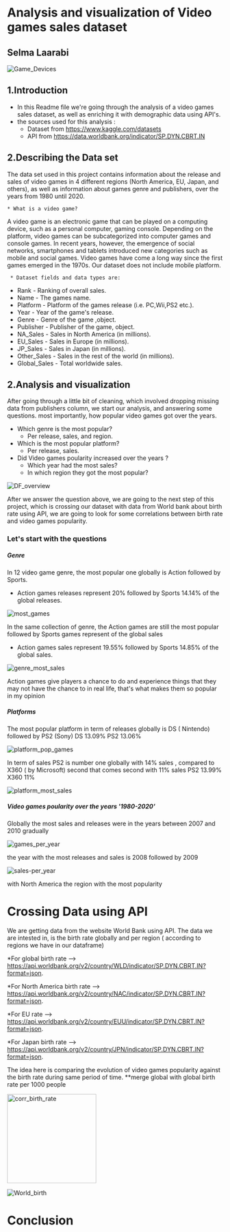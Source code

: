 # Analysis and visualization of Video games sales dataset
## Selma Laarabi

![Game_Devices](images/Game_Devices.jpg)



## 1.Introduction
- In this Readme file we're going through the analysis of a video games sales dataset, as well as enriching it with demographic data using API's.
- the sources used for this analysis :
   * Dataset from  https://www.kaggle.com/datasets
   * API from https://data.worldbank.org/indicator/SP.DYN.CBRT.IN
## 2.Describing the Data set
The data set used in this project contains information about the release and sales of video games in 4 different regions (North America, EU, Japan, and others),
as well as information about games genre and publishers, over the years from 1980 until 2020.  

    * What is a video game?
A video game is an electronic game that can be played on a computing device, such as a personal computer, gaming console. Depending on the platform, video games can be subcategorized into computer games and console games. In recent years, however, the emergence of social networks, smartphones and tablets introduced new categories such as mobile and social games. Video games have come a long way since the first games emerged in the 1970s. 
Our dataset does not include mobile platform.  

     * Dataset fields and data types are:
 - Rank - Ranking of overall sales.
 - Name - The games name.
 - Platform - Platform of the games release (i.e. PC,Wii,PS2 etc.).
 - Year - Year of the game's release.
 - Genre - Genre of the game ,object.
 - Publisher - Publisher of the game, object.
 - NA_Sales - Sales in North America (in millions).
 - EU_Sales - Sales in Europe (in millions).
 - JP_Sales - Sales in Japan (in millions).
 - Other_Sales - Sales in the rest of the world (in millions).
 - Global_Sales - Total worldwide sales.


## 2.Analysis and visualization

After going through a little bit of cleaning, which involved dropping missing data from publishers column, we start our analysis, and answering some questions.
most importantly, how popular video games got over the years.

  - Which genre is the most popular?
    * Per release, sales, and region.
  - Which is the most popular platform?
    * Per release, sales.
   - Did Video games poularity increased over the years ?
      * Which year had the most sales?
      * In which region they got the most popular?
     
![DF_overview](images/DF_overview.png)
    
    
After we answer the question above, we are going to the next step of this project, which is crossing our dataset with data from World bank about birth rate using API,
we are going to look for some correlations between birth rate and video games popularity.

### Let's start with the questions
##### Genre
In 12 video game genre, the most popular one globally is Action followed by Sports.
 - Action games releases represent 20% followed by Sports 14.14% of the global releases.



![most_games](images/most_games.png)


In the same collection of genre, the Action games are still the most popular followed by Sports games
represent  of the global sales 
  - Action games sales represent 19.55% followed by Sports	14.85% of the global sales.
 
![genre_most_sales](images/genre_most_sales.png)

Action games give players a chance to do and experience things that they may not have the chance to in real life, that's what makes them so popular in my opinion

##### Platforms

The most popular platform in term of releases globally is DS ( Nintendo) followed by PS2 (Sony)
DS      13.09%
PS2     13.06%

   ![platform_pop_games](images/platform_pop_games.png)
   
In term of sales PS2 is number one globally with 14% sales , compared to X360 ( by Microsoft) second that comes second with 11% sales
PS2	  13.99%
X360	11%


   ![platform_most_sales](images/platform_most_sales.png)
  

##### Video games poularity over the years '1980-2020'
Globally the most sales and releases were in the years between 2007 and 2010 gradually

![games_per_year](images/games_per_year.png)

the year with the most releases and sales is 2008 followed by 2009


![sales-per_year](images/sales-per_year.png)

with North America the region with the most popularity


# Crossing Data using API

We are getting data from the website World Bank using API.
The data we are intested in, is the birth rate globally and per region ( according to regions we have in our dataframe)

*For global birth rate --> https://api.worldbank.org/v2/country/WLD/indicator/SP.DYN.CBRT.IN?format=json.

*For North America birth rate --> https://api.worldbank.org/v2/country/NAC/indicator/SP.DYN.CBRT.IN?format=json.

*For EU rate --> https://api.worldbank.org/v2/country/EUU/indicator/SP.DYN.CBRT.IN?format=json.

*For Japan birth rate --> https://api.worldbank.org/v2/country/JPN/indicator/SP.DYN.CBRT.IN?format=json.

The idea here is comparing the evolution of video games popularity against the birth rate during same period of time.
   **merge global with global birth rate per 1000 people
   
  <img width="208" alt="corr_birth_rate" src="https://user-images.githubusercontent.com/89549422/197725711-324405d7-fc61-4c78-aa15-09606ea48640.png">

![World_birth](images/World_birth.png)



# Conclusion 

 

    
  
  
 




